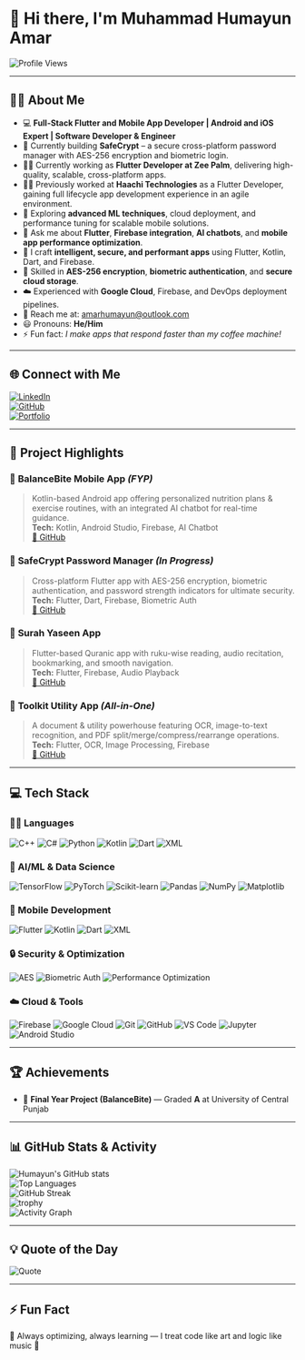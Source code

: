 # 👋 Hi there, I'm Muhammad Humayun Amar  

![Profile Views](https://komarev.com/ghpvc/?username=amarhumayunx&style=for-the-badge&color=blue)

---

## 🧑‍💻 About Me  

- 💻 **Full-Stack Flutter and Mobile App Developer | Android and iOS Expert | Software Developer & Engineer**  
- 🔭 Currently building **SafeCrypt** – a secure cross-platform password manager with AES-256 encryption and biometric login.  
- 👨‍💼 Currently working as **Flutter Developer at Zee Palm**, delivering high-quality, scalable, cross-platform apps.  
- 👨‍💻 Previously worked at **Haachi Technologies** as a Flutter Developer, gaining full lifecycle app development experience in an agile environment.  
- 🌱 Exploring **advanced ML techniques**, cloud deployment, and performance tuning for scalable mobile solutions.  
- 💬 Ask me about **Flutter**, **Firebase integration**, **AI chatbots**, and **mobile app performance optimization**.  
- 🚀 I craft **intelligent, secure, and performant apps** using Flutter, Kotlin, Dart, and Firebase.  
- 🔐 Skilled in **AES-256 encryption**, **biometric authentication**, and **secure cloud storage**.  
- ☁️ Experienced with **Google Cloud**, Firebase, and DevOps deployment pipelines.  
- 📧 Reach me at: [amarhumayun@outlook.com](mailto:amarhumayun@outlook.com)  
- 😃 Pronouns: **He/Him**  
- ⚡ Fun fact: *I make apps that respond faster than my coffee machine!*  

---

## 🌐 Connect with Me  

[![LinkedIn](https://img.shields.io/badge/LinkedIn-blue?style=for-the-badge&logo=linkedin&logoColor=white)](https://linkedin.com/in/amarhumayun)  
[![GitHub](https://img.shields.io/badge/GitHub-12100E?style=for-the-badge&logo=github&logoColor=white)](https://github.com/amarhumayunx)  
[![Portfolio](https://img.shields.io/badge/Portfolio-00C7B7?style=for-the-badge&logo=netlify&logoColor=white)](https://amarhumayun.vercel.app)  

---

## 💼 Project Highlights  

### 📱 **BalanceBite Mobile App** *(FYP)*  
> Kotlin-based Android app offering personalized nutrition plans & exercise routines, with an integrated AI chatbot for real-time guidance.  
**Tech:** Kotlin, Android Studio, Firebase, AI Chatbot  
[🔗 GitHub](https://github.com/amarhumayunx/BalanceBite)

### 🔐 **SafeCrypt Password Manager** *(In Progress)*  
> Cross-platform Flutter app with AES-256 encryption, biometric authentication, and password strength indicators for ultimate security.  
**Tech:** Flutter, Dart, Firebase, Biometric Auth  
[🔗 GitHub](https://github.com/amarhumayunx/SafeCrypt)

### 📿 **Surah Yaseen App**  
> Flutter-based Quranic app with ruku-wise reading, audio recitation, bookmarking, and smooth navigation.  
**Tech:** Flutter, Firebase, Audio Playback  
[🔗 GitHub](https://github.com/amarhumayunx/Surah-Yaseen)

### 🧰 **Toolkit Utility App** *(All-in-One)*  
> A document & utility powerhouse featuring OCR, image-to-text recognition, and PDF split/merge/compress/rearrange operations.  
**Tech:** Flutter, OCR, Image Processing, Firebase  
[🔗 GitHub](https://github.com/amarhumayunx/ToolKit-flutter)

---

## 💻 Tech Stack  

### 👨‍💻 Languages  
![C++](https://img.shields.io/badge/C++-00599C?style=for-the-badge&logo=cplusplus&logoColor=white)
![C#](https://img.shields.io/badge/C%23-239120?style=for-the-badge&logo=c-sharp&logoColor=white)
![Python](https://img.shields.io/badge/python-3776AB?style=for-the-badge&logo=python&logoColor=white)
![Kotlin](https://img.shields.io/badge/kotlin-7F52FF?style=for-the-badge&logo=kotlin&logoColor=white)
![Dart](https://img.shields.io/badge/dart-0175C2?style=for-the-badge&logo=dart&logoColor=white)
![XML](https://img.shields.io/badge/XML-E44D26?style=for-the-badge&logo=xml&logoColor=white)

### 🧠 AI/ML & Data Science  
![TensorFlow](https://img.shields.io/badge/TensorFlow-FF6F00?style=for-the-badge&logo=tensorflow&logoColor=white)
![PyTorch](https://img.shields.io/badge/PyTorch-EE4C2C?style=for-the-badge&logo=pytorch&logoColor=white)
![Scikit-learn](https://img.shields.io/badge/scikit--learn-F7931E?style=for-the-badge&logo=scikit-learn&logoColor=white)
![Pandas](https://img.shields.io/badge/pandas-150458?style=for-the-badge&logo=pandas&logoColor=white)
![NumPy](https://img.shields.io/badge/numpy-013243?style=for-the-badge&logo=numpy&logoColor=white)
![Matplotlib](https://img.shields.io/badge/Matplotlib-11557C?style=for-the-badge&logo=matplotlib&logoColor=white)

### 📱 Mobile Development  
![Flutter](https://img.shields.io/badge/Flutter-02569B?style=for-the-badge&logo=flutter&logoColor=white)
![Kotlin](https://img.shields.io/badge/Kotlin-7F52FF?style=for-the-badge&logo=kotlin&logoColor=white)
![Dart](https://img.shields.io/badge/Dart-0175C2?style=for-the-badge&logo=dart&logoColor=white)
![XML](https://img.shields.io/badge/XML-E44D26?style=for-the-badge&logo=xml&logoColor=white)

### 🔒 Security & Optimization  
![AES](https://img.shields.io/badge/AES--256-Secure?style=for-the-badge&logo=veracrypt&logoColor=white)
![Biometric Auth](https://img.shields.io/badge/Biometric-Authentication-blueviolet?style=for-the-badge)
![Performance Optimization](https://img.shields.io/badge/Performance--Tuning-FF6F00?style=for-the-badge)

### ☁️ Cloud & Tools  
![Firebase](https://img.shields.io/badge/firebase-ffca28?style=for-the-badge&logo=firebase&logoColor=black)
![Google Cloud](https://img.shields.io/badge/google%20cloud-4285F4?style=for-the-badge&logo=google-cloud&logoColor=white)
![Git](https://img.shields.io/badge/git-F05032?style=for-the-badge&logo=git&logoColor=white)
![GitHub](https://img.shields.io/badge/GitHub-12100E?style=for-the-badge&logo=github&logoColor=white)
![VS Code](https://img.shields.io/badge/VS%20Code-007ACC?style=for-the-badge&logo=visual-studio-code&logoColor=white)
![Jupyter](https://img.shields.io/badge/Jupyter-F37626?style=for-the-badge&logo=jupyter&logoColor=white)
![Android Studio](https://img.shields.io/badge/Android%20Studio-3DDC84?style=for-the-badge&logo=android-studio&logoColor=white)

---

## 🏆 Achievements  

- 🏅 **Final Year Project (BalanceBite)** — Graded **A** at University of Central Punjab  

---

## 📊 GitHub Stats & Activity  

![Humayun's GitHub stats](https://github-readme-stats.vercel.app/api?username=amarhumayunx&show_icons=true&theme=tokyonight)  
![Top Languages](https://github-readme-stats.vercel.app/api/top-langs/?username=amarhumayunx&layout=compact&theme=tokyonight)  
![GitHub Streak](https://github-readme-streak-stats.herokuapp.com/?user=amarhumayunx&theme=tokyonight)  
![trophy](https://github-profile-trophy.vercel.app/?username=amarhumayunx&theme=tokyonight&margin-w=15&margin-h=15)  
![Activity Graph](https://github-readme-activity-graph.vercel.app/graph?username=amarhumayunx&theme=tokyo-night)  

---

## 💡 Quote of the Day  

![Quote](https://quotes-github-readme.vercel.app/api?type=horizontal&theme=tokyonight)

---

## ⚡ Fun Fact  

🌟 Always optimizing, always learning — I treat code like art and logic like music 🎵  
